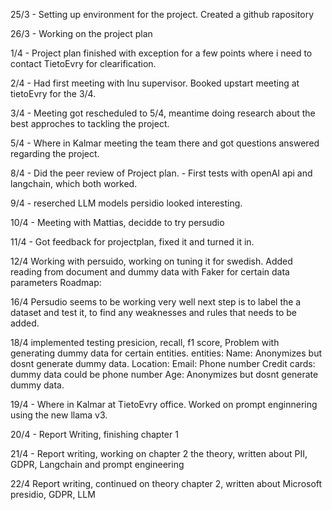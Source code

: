25/3 - Setting up environment for the project.
        Created a github rapository

26/3 - Working on the project plan

1/4 - Project plan finished with exception for a few points where i need to contact TietoEvry for clearification.

2/4 - Had first meeting with lnu supervisor.
        Booked upstart meeting at tietoEvry for the 3/4.

3/4 - Meeting got rescheduled to 5/4, meantime doing research about the best approches to tackling the project.

5/4 - Where in Kalmar meeting the team there and got questions answered regarding the project.

8/4 - Did the peer review of Project plan.
    - First tests with openAI api and langchain, which both worked.

9/4 - reserched LLM models persidio looked interesting.

10/4 - Meeting with Mattias, decidde to try persudio

11/4 - Got feedback for projectplan, fixed it and turned it in.

12/4 Working with persuido, working on tuning it for swedish. Added reading from document and dummy data with Faker for certain data parameters
    Roadmap:
    

16/4 Persudio seems to be working very well next step is to label the a dataset and test it, to find any weaknesses and rules that needs to be added.

18/4 implemented testing presicion, recall, f1 score, Problem with generating dummy data for certain entities.
    entities:
    Name: Anonymizes but dosnt generate dummy data.
    Location:
    Email:
    Phone number
    Credit cards: dummy data could be phone number
    Age: Anonymizes but dosnt generate dummy data.

19/4 - Where in Kalmar at TietoEvry office. Worked on prompt enginnering using the new llama v3.

20/4 - Report Writing, finishing chapter 1

21/4 - Report writing, working on chapter 2 the theory, written about PII, GDPR, Langchain and prompt engineering

22/4 Report writing, continued on theory chapter 2, written about Microsoft presidio, GDPR, LLM
    
    
